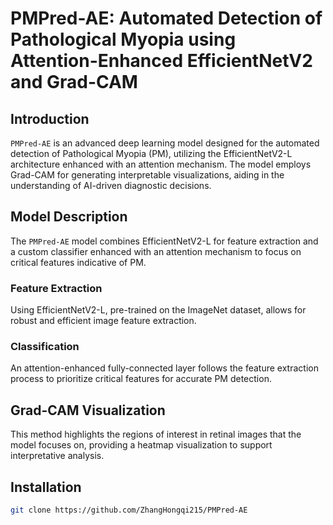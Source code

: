 # PMPred-AE: Automated Detection of Pathological Myopia using Attention-Enhanced EfficientNetV2 and Grad-CAM

## Introduction
`PMPred-AE` is an advanced deep learning model designed for the automated detection of Pathological Myopia (PM), utilizing the EfficientNetV2-L architecture enhanced with an attention mechanism. The model employs Grad-CAM for generating interpretable visualizations, aiding in the understanding of AI-driven diagnostic decisions.

## Model Description
The `PMPred-AE` model combines EfficientNetV2-L for feature extraction and a custom classifier enhanced with an attention mechanism to focus on critical features indicative of PM.

### Feature Extraction
Using EfficientNetV2-L, pre-trained on the ImageNet dataset, allows for robust and efficient image feature extraction.

### Classification
An attention-enhanced fully-connected layer follows the feature extraction process to prioritize critical features for accurate PM detection.

## Grad-CAM Visualization
This method highlights the regions of interest in retinal images that the model focuses on, providing a heatmap visualization to support interpretative analysis.

## Installation
```bash
git clone https://github.com/ZhangHongqi215/PMPred-AE

